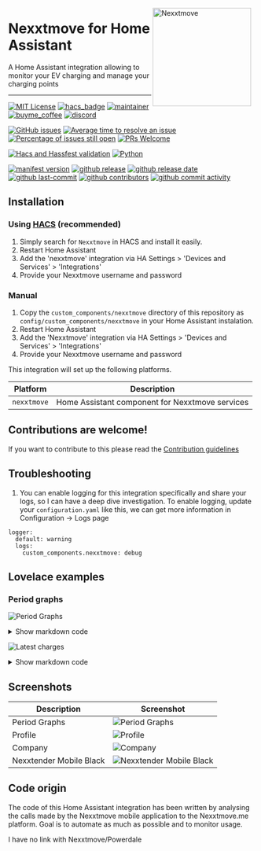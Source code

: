 <img src="https://github.com/geertmeersman/nexxtmove/raw/main/images/brand/logo.png"
     alt="Nexxtmove"
     align="right"
     style="width: 200px;margin-right: 10px;" />

# Nexxtmove for Home Assistant

A Home Assistant integration allowing to monitor your EV charging and manage your charging points

---

<!-- [START BADGES] -->
<!-- Please keep comment here to allow auto update -->

[![MIT License](https://img.shields.io/github/license/geertmeersman/nexxtmove?style=for-the-badge)](https://github.com/geertmeersman/nexxtmove/blob/master/LICENSE)
[![hacs_badge](https://img.shields.io/badge/HACS-Custom-orange.svg?style=for-the-badge)](https://github.com/hacs/integration)
[![maintainer](https://img.shields.io/badge/maintainer-Geert%20Meersman-green?style=for-the-badge&logo=github)](https://github.com/geertmeersman)
[![buyme_coffee](https://img.shields.io/badge/Buy%20me%20a%20Duvel-donate-yellow?style=for-the-badge&logo=buymeacoffee)](https://www.buymeacoffee.com/geertmeersman)
[![discord](https://img.shields.io/discord/1094331679327408320?style=for-the-badge&logo=discord)](https://discord.gg/PTpExQJsWA)

[![GitHub issues](https://img.shields.io/github/issues/geertmeersman/nexxtmove)](https://github.com/geertmeersman/nexxtmove/issues)
[![Average time to resolve an issue](http://isitmaintained.com/badge/resolution/geertmeersman/nexxtmove.svg)](http://isitmaintained.com/project/geertmeersman/nexxtmove)
[![Percentage of issues still open](http://isitmaintained.com/badge/open/geertmeersman/nexxtmove.svg)](http://isitmaintained.com/project/geertmeersman/nexxtmove)
[![PRs Welcome](https://img.shields.io/badge/PRs-Welcome-brightgreen.svg)](https://github.com/geertmeersman/nexxtmove/pulls)

[![Hacs and Hassfest validation](https://github.com/geertmeersman/nexxtmove/actions/workflows/validate.yml/badge.svg)](https://github.com/geertmeersman/nexxtmove/actions/workflows/validate.yml)
[![Python](https://img.shields.io/badge/Python-FFD43B?logo=python)](https://github.com/geertmeersman/nexxtmove/search?l=python)

[![manifest version](https://img.shields.io/github/manifest-json/v/geertmeersman/nexxtmove/master?filename=custom_components%2Fnexxtmove%2Fmanifest.json)](https://github.com/geertmeersman/nexxtmove)
[![github release](https://img.shields.io/github/v/release/geertmeersman/nexxtmove?logo=github)](https://github.com/geertmeersman/nexxtmove/releases)
[![github release date](https://img.shields.io/github/release-date/geertmeersman/nexxtmove)](https://github.com/geertmeersman/nexxtmove/releases)
[![github last-commit](https://img.shields.io/github/last-commit/geertmeersman/nexxtmove)](https://github.com/geertmeersman/nexxtmove/commits)
[![github contributors](https://img.shields.io/github/contributors/geertmeersman/nexxtmove)](https://github.com/geertmeersman/nexxtmove/graphs/contributors)
[![github commit activity](https://img.shields.io/github/commit-activity/y/geertmeersman/nexxtmove?logo=github)](https://github.com/geertmeersman/nexxtmove/commits/main)

<!-- [END BADGES] -->

## Installation

### Using [HACS](https://hacs.xyz/) (recommended)

1. Simply search for `Nexxtmove` in HACS and install it easily.
2. Restart Home Assistant
3. Add the 'nexxtmove' integration via HA Settings > 'Devices and Services' > 'Integrations'
4. Provide your Nexxtmove username and password

### Manual

1. Copy the `custom_components/nexxtmove` directory of this repository as `config/custom_components/nexxtmove` in your Home Assistant instalation.
2. Restart Home Assistant
3. Add the 'Nexxtmove' integration via HA Settings > 'Devices and Services' > 'Integrations'
4. Provide your Nexxtmove username and password

This integration will set up the following platforms.

| Platform    | Description                                     |
| ----------- | ----------------------------------------------- |
| `nexxtmove` | Home Assistant component for Nexxtmove services |

## Contributions are welcome!

If you want to contribute to this please read the [Contribution guidelines](CONTRIBUTING.md)

## Troubleshooting

1. You can enable logging for this integration specifically and share your logs, so I can have a deep dive investigation. To enable logging, update your `configuration.yaml` like this, we can get more information in Configuration -> Logs page

```
logger:
  default: warning
  logs:
    custom_components.nexxtmove: debug
```

## Lovelace examples

### Period graphs

![Period Graphs](https://github.com/geertmeersman/nexxtmove/raw/main/images/screenshots/period_graphs.png)

<details><summary>Show markdown code</summary>

**Replace &lt;username&gt; by your Nexxtmove username**

```
type: custom:config-template-card
variables:
  nexxtmove:
    account: geertgerits
    device_id: 1204969
entities:
  - >-
    ${"sensor.nexxtmove_"+nexxtmove.account+"_charging_device_"+nexxtmove.device_id+"_period_cost"}
card:
  type: vertical-stack
  cards:
    - type: custom:apexcharts-card
      apex_config:
        tooltip:
          enabled: true
          followCursor: true
          x:
            show: false
            format: MMMM yyyy
          'y':
            show: true
      graph_span: 1year
      header:
        standard_format: false
        show: true
        show_states: false
        title: ${'Nexxtmove costs for the past year €'}
      now:
        show: true
      series:
        - entity: >-
            ${"sensor.nexxtmove_"+nexxtmove.account+"_charging_device_"+nexxtmove.device_id+"_period_cost"}
          name: Home
          type: column
          color: 73C56C
          show:
            legend_value: false
          float_precision: 2
          data_generator: |
            return entity.attributes.dates.map((day, index) => {
              return [new Date(day), entity.attributes.values[index].home];
            });
        - entity: >-
            ${"sensor.nexxtmove_"+nexxtmove.account+"_charging_device_"+nexxtmove.device_id+"_period_cost"}
          name: Work
          type: column
          color: ff8d00
          show:
            legend_value: false
          float_precision: 2
          data_generator: |
            return entity.attributes.dates.map((day, index) => {
              return [new Date(day), entity.attributes.values[index].work];
            });
        - entity: >-
            ${"sensor.nexxtmove_"+nexxtmove.account+"_charging_device_"+nexxtmove.device_id+"_period_cost"}
          name: Payment
          type: column
          color: 00a8ff
          show:
            legend_value: false
          float_precision: 2
          data_generator: |
            return entity.attributes.dates.map((day, index) => {
              return [new Date(day), entity.attributes.values[index].payment];
            });
        - entity: >-
            ${"sensor.nexxtmove_"+nexxtmove.account+"_charging_device_"+nexxtmove.device_id+"_period_cost"}
          name: Guest
          type: column
          color: d100a0
          show:
            legend_value: false
          float_precision: 2
          data_generator: |
            return entity.attributes.dates.map((day, index) => {
              return [new Date(day), entity.attributes.values[index].guest];
            });
    - type: custom:apexcharts-card
      apex_config:
        tooltip:
          enabled: true
          followCursor: true
          x:
            show: false
            format: MMMM yyyy
          'y':
            show: true
      graph_span: 1year
      header:
        standard_format: false
        show: true
        show_states: false
        title: ${'Nexxtmove energy usage for the past year Wh'}
      now:
        show: true
      series:
        - entity: >-
            ${"sensor.nexxtmove_"+nexxtmove.account+"_charging_device_"+nexxtmove.device_id+"_period_energy"}
          name: Home
          type: column
          color: 73C56C
          show:
            legend_value: false
          float_precision: 2
          data_generator: |
            return entity.attributes.dates.map((day, index) => {
              return [new Date(day), entity.attributes.values[index].home];
            });
        - entity: >-
            ${"sensor.nexxtmove_"+nexxtmove.account+"_charging_device_"+nexxtmove.device_id+"_period_energy"}
          name: Work
          type: column
          color: ff8d00
          show:
            legend_value: false
          float_precision: 2
          data_generator: |
            return entity.attributes.dates.map((day, index) => {
              return [new Date(day), entity.attributes.values[index].work];
            });
        - entity: >-
            ${"sensor.nexxtmove_"+nexxtmove.account+"_charging_device_"+nexxtmove.device_id+"_period_energy"}
          name: Payment
          type: column
          color: 00a8ff
          show:
            legend_value: false
          float_precision: 2
          data_generator: |
            return entity.attributes.dates.map((day, index) => {
              return [new Date(day), entity.attributes.values[index].payment];
            });
        - entity: >-
            ${"sensor.nexxtmove_"+nexxtmove.account+"_charging_device_"+nexxtmove.device_id+"_period_energy"}
          name: Guest
          type: column
          color: d100a0
          show:
            legend_value: false
          float_precision: 2
          data_generator: |
            return entity.attributes.dates.map((day, index) => {
              return [new Date(day), entity.attributes.values[index].guest];
            });
    - type: custom:apexcharts-card
      apex_config:
        tooltip:
          enabled: true
          followCursor: true
          x:
            show: false
            format: MMMM yyyy
          'y':
            show: true
      graph_span: 1year
      header:
        standard_format: false
        show: true
        show_states: false
        title: ${'Nexxtmove charges for the past year \#'}
      now:
        show: true
      series:
        - entity: >-
            ${"sensor.nexxtmove_"+nexxtmove.account+"_charging_device_"+nexxtmove.device_id+"_period_charges"}
          name: Home
          type: column
          color: 73C56C
          show:
            legend_value: false
          float_precision: 2
          data_generator: |
            return entity.attributes.dates.map((day, index) => {
              return [new Date(day), entity.attributes.values[index].home];
            });
        - entity: >-
            ${"sensor.nexxtmove_"+nexxtmove.account+"_charging_device_"+nexxtmove.device_id+"_period_charges"}
          name: Work
          type: column
          color: ff8d00
          show:
            legend_value: false
          float_precision: 2
          data_generator: |
            return entity.attributes.dates.map((day, index) => {
              return [new Date(day), entity.attributes.values[index].work];
            });
        - entity: >-
            ${"sensor.nexxtmove_"+nexxtmove.account+"_charging_device_"+nexxtmove.device_id+"_period_charges"}
          name: Payment
          type: column
          color: 00a8ff
          show:
            legend_value: false
          float_precision: 2
          data_generator: |
            return entity.attributes.dates.map((day, index) => {
              return [new Date(day), entity.attributes.values[index].payment];
            });
        - entity: >-
            ${"sensor.nexxtmove_"+nexxtmove.account+"_charging_device_"+nexxtmove.device_id+"_period_energy"}
          name: Guest
          type: column
          color: d100a0
          show:
            legend_value: false
          float_precision: 2
          data_generator: |
            return entity.attributes.dates.map((day, index) => {
              return [new Date(day), entity.attributes.values[index].guest];
            });

```

</details>

![Latest charges](https://github.com/geertmeersman/nexxtmove/raw/main/images/screenshots/latest_charges.png)

<details><summary>Show markdown code</summary>

**Replace &lt;username&gt; by your Nexxtmove username**

```
type: markdown
content: >
  |Date/Time|Consumption|Cost|Point ID|Building|

  |----:|----:|----:|----:|----:|

  {% for charge in
  states.sensor.nexxtmove_<username>_recent_charges.attributes.charges -%}

  | {{charge.startTimestamp | as_timestamp | timestamp_custom("%d-%m-%Y
  %H:%M")}} |  {{charge.energyConsumedKWh|round(1)}} KWh | € {{charge.costVat |
  round(2)}} | {{charge.chargingPointName}} | {{charge.buildingName}} |

  {% endfor %}
title: Latest charges

```

</details>

## Screenshots

| Description             | Screenshot                                                                                                                     |
| ----------------------- | ------------------------------------------------------------------------------------------------------------------------------ |
| Period Graphs           | ![Period Graphs](https://github.com/geertmeersman/nexxtmove/raw/main/images/screenshots/period_graphs.png)                     |
| Profile                 | ![Profile](https://github.com/geertmeersman/nexxtmove/raw/main/images/screenshots/profile.png)                                 |
| Company                 | ![Company](https://github.com/geertmeersman/nexxtmove/raw/main/images/screenshots/company.png)                                 |
| Nexxtender Mobile Black | ![Nexxtender Mobile Black](https://github.com/geertmeersman/nexxtmove/raw/main/images/screenshots/nexxtender_mobile_black.png) |

## Code origin

The code of this Home Assistant integration has been written by analysing the calls made by the Nexxtmove mobile application to the Nexxtmove.me platform. Goal is to automate as much as possible and to monitor usage.

I have no link with Nexxtmove/Powerdale
